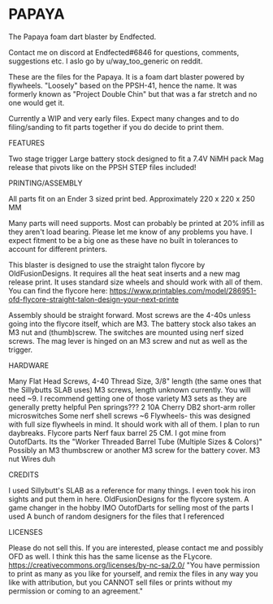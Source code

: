 # PAPAYA
The Papaya foam dart blaster by Endfected.

Contact me on discord at Endfected#6846 for questions, comments, suggestions etc. I aslo go by u/way_too_generic on reddit.

These are the files for the Papaya. It is a foam dart blaster powered by flywheels. "Loosely" based on the PPSH-41, hence the name. It was formerly known as "Project Double Chin" but that was a far stretch and no one would get it. 

Currently a WIP and very early files. Expect many changes and to do filing/sanding to fit parts together if you do decide to print them.


FEATURES

Two stage trigger
Large battery stock designed to fit a 7.4V NiMH pack
Mag release that pivots like on the PPSH
STEP files included!


PRINTING/ASSEMBLY

All parts fit on an Ender 3 sized print bed. Approximately 220 x 220 x 250 MM

Many parts will need supports. Most can probably be printed at 20% infill as they aren't load bearing. Please let me know of any problems you have. I expect fitment to be a big one as these have no built in tolerances to account for different printers.

This blaster is designed to use the straight talon flycore by OldFusionDesigns. It requires all the heat seat inserts and a new mag release print. It uses standard size wheels and should work with all of them. You can find the flycore here: https://www.printables.com/model/286951-ofd-flycore-straight-talon-design-your-next-printe

Assembly should be straight forward. Most screws are the 4-40s unless going into the flycore itself, which are M3. The battery stock also takes an M3 nut and (thumb)screw. The switches are mounted using nerf sized screws. The mag lever is hinged on an M3 screw and nut as well as the trigger.

HARDWARE

Many Flat Head Screws, 4-40 Thread Size, 3/8" length (the same ones that the Sillybutts SLAB uses)
M3 screws, length unknown currently. You will need ~9. I recommend getting one of those variety M3 sets as they are generally pretty helpful
Pen springs???
2 10A Cherry DB2 short-arm roller microswitches
Some nerf shell screws ~6
Flywheels- this was designed with full size flywheels in mind. It should work with all of them. I plan to run daybreaks.
Flycore parts
Nerf faux barrel 25 CM. I got mine from OutofDarts. Its the "Worker Threaded Barrel Tube (Multiple Sizes & Colors)"
Possibly an M3 thumbscrew or another M3 screw for the battery cover.
M3 nut
Wires duh


CREDITS

I used Sillybutt's SLAB as a reference for many things. I even took his iron sights and put them in here.
OldFusionDesigns for the flycore system. A game changer in the hobby IMO
OutofDarts for selling most of the parts I used
A bunch of random designers for the files that I referenced


LICENSES

Please do not sell this. If you are interested, please contact me and possibly OFD as well.
I think this has the same license as the FLycore. https://creativecommons.org/licenses/by-nc-sa/2.0/
"You have permission to print as many as you like for yourself, and remix the files in any way you like with attribution, but you CANNOT sell files or prints without my permission or coming to an agreement." 
